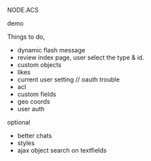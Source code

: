 NODE.ACS

demo

Things to do,
  - dynamic flash message
  - review index page, user select the type & id.
  - custom objects
  - likes
  - current user setting // oauth trouble
  - acl
  - custom fields
  - geo coords
  - user auth

optional
  - better chats
  - styles
  - ajax object search on textfields
